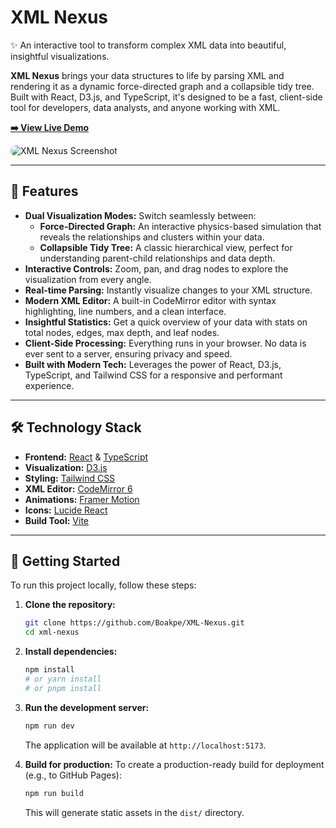 # XML Nexus

✨ An interactive tool to transform complex XML data into beautiful, insightful visualizations.

**XML Nexus** brings your data structures to life by parsing XML and rendering it as a dynamic force-directed graph and a collapsible tidy tree. Built with React, D3.js, and TypeScript, it's designed to be a fast, client-side tool for developers, data analysts, and anyone working with XML.

**[➡️ View Live Demo](https://boakpe.github.io/XML-Nexus/)**

 
<img src="https://i.imgur.com/M3Pb76H.png" alt="XML Nexus Screenshot" style="border-radius: 12px;" />

---

## 🚀 Features

*   **Dual Visualization Modes:** Switch seamlessly between:
    *   **Force-Directed Graph:** An interactive physics-based simulation that reveals the relationships and clusters within your data.
    *   **Collapsible Tidy Tree:** A classic hierarchical view, perfect for understanding parent-child relationships and data depth.
*   **Interactive Controls:** Zoom, pan, and drag nodes to explore the visualization from every angle.
*   **Real-time Parsing:** Instantly visualize changes to your XML structure.
*   **Modern XML Editor:** A built-in CodeMirror editor with syntax highlighting, line numbers, and a clean interface.
*   **Insightful Statistics:** Get a quick overview of your data with stats on total nodes, edges, max depth, and leaf nodes.
*   **Client-Side Processing:** Everything runs in your browser. No data is ever sent to a server, ensuring privacy and speed.
*   **Built with Modern Tech:** Leverages the power of React, D3.js, TypeScript, and Tailwind CSS for a responsive and performant experience.

---

## 🛠️ Technology Stack

*   **Frontend:** [React](https://reactjs.org/) & [TypeScript](https://www.typescriptlang.org/)
*   **Visualization:** [D3.js](https://d3js.org/)
*   **Styling:** [Tailwind CSS](https://tailwindcss.com/)
*   **XML Editor:** [CodeMirror 6](https://codemirror.net/)
*   **Animations:** [Framer Motion](https://www.framer.com/motion/)
*   **Icons:** [Lucide React](https://lucide.dev/)
*   **Build Tool:** [Vite](https://vitejs.dev/)

---

## 🔧 Getting Started

To run this project locally, follow these steps:

1.  **Clone the repository:**
    ```bash
    git clone https://github.com/Boakpe/XML-Nexus.git
    cd xml-nexus
    ```

2.  **Install dependencies:**
    ```bash
    npm install
    # or yarn install
    # or pnpm install
    ```

3.  **Run the development server:**
    ```bash
    npm run dev
    ```
    The application will be available at `http://localhost:5173`.

4.  **Build for production:**
    To create a production-ready build for deployment (e.g., to GitHub Pages):
    ```bash
    npm run build
    ```
    This will generate static assets in the `dist/` directory.